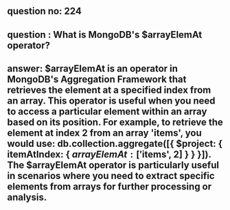 
      
## question no: 224

## question : What is MongoDB's $arrayElemAt operator?

## answer: $arrayElemAt is an operator in MongoDB's Aggregation Framework that retrieves the element at a specified index from an array. This operator is useful when you need to access a particular element within an array based on its position. For example, to retrieve the element at index 2 from an array 'items', you would use: db.collection.aggregate([{ $project: { itemAtIndex: { $arrayElemAt: ['$items', 2] } } }]). The $arrayElemAt operator is particularly useful in scenarios where you need to extract specific elements from arrays for further processing or analysis.
      